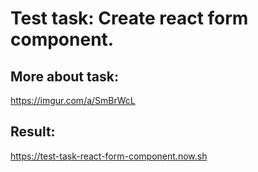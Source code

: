 # Test task: Create react form component.

## More about task: 

https://imgur.com/a/SmBrWcL

## Result:

https://test-task-react-form-component.now.sh
